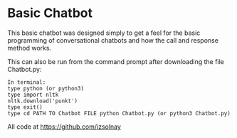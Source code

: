 # Basic Chatbot

This basic chatbot was designed simply to get a feel for the basic programming of conversational chatbots and how the call and response method works.

This can also be run from the command prompt after downloading the file Chatbot.py:

    In terminal:
    type python (or python3)
    type import nltk
    nltk.download('punkt')
    type exit()
    type cd PATH TO Chatbot FILE python Chatbot.py (or python3 Chatbot.py)

All code at https://github.com/izsolnay
